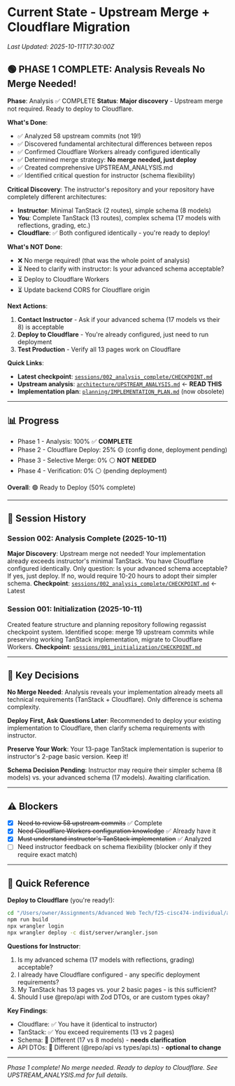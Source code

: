# Current State - Upstream Merge + Cloudflare Migration

*Last Updated: 2025-10-11T17:30:00Z*

## 🟢 PHASE 1 COMPLETE: Analysis Reveals No Merge Needed!

**Phase**: Analysis ✅ COMPLETE
**Status**: **Major discovery** - Upstream merge not required. Ready to deploy to Cloudflare.

**What's Done**:
- ✅ Analyzed 58 upstream commits (not 19!)
- ✅ Discovered fundamental architectural differences between repos
- ✅ Confirmed Cloudflare Workers already configured identically
- ✅ Determined merge strategy: **No merge needed, just deploy**
- ✅ Created comprehensive UPSTREAM_ANALYSIS.md
- ✅ Identified critical question for instructor (schema flexibility)

**Critical Discovery**:
The instructor's repository and your repository have completely different architectures:
- **Instructor**: Minimal TanStack (2 routes), simple schema (8 models)
- **You**: Complete TanStack (13 routes), complex schema (17 models with reflections, grading, etc.)
- **Cloudflare**: ✅ Both configured identically - you're ready to deploy!

**What's NOT Done**:
- ❌ No merge required! (that was the whole point of analysis)
- ⏳ Need to clarify with instructor: Is your advanced schema acceptable?
- ⏳ Deploy to Cloudflare Workers
- ⏳ Update backend CORS for Cloudflare origin

**Next Actions**:
1. **Contact Instructor** - Ask if your advanced schema (17 models vs their 8) is acceptable
2. **Deploy to Cloudflare** - You're already configured, just need to run deployment
3. **Test Production** - Verify all 13 pages work on Cloudflare

**Quick Links**:
- **Latest checkpoint**: [`sessions/002_analysis_complete/CHECKPOINT.md`](sessions/002_analysis_complete/CHECKPOINT.md)
- **Upstream analysis**: [`architecture/UPSTREAM_ANALYSIS.md`](architecture/UPSTREAM_ANALYSIS.md) ← **READ THIS**
- **Implementation plan**: [`planning/IMPLEMENTATION_PLAN.md`](planning/IMPLEMENTATION_PLAN.md) (now obsolete)

---

## 📊 Progress

- Phase 1 - Analysis: 100% ✅ **COMPLETE**
- Phase 2 - Cloudflare Deploy: 25% 🟡 (config done, deployment pending)
- Phase 3 - Selective Merge: 0% ⚪ **NOT NEEDED**
- Phase 4 - Verification: 0% ⚪ (pending deployment)

**Overall**: 🟢 Ready to Deploy (50% complete)

---

## 📝 Session History

### Session 002: Analysis Complete (2025-10-11)
**Major Discovery**: Upstream merge not needed! Your implementation already exceeds instructor's minimal TanStack. You have Cloudflare configured identically. Only question: Is your advanced schema acceptable? If yes, just deploy. If no, would require 10-20 hours to adopt their simpler schema.
**Checkpoint**: [`sessions/002_analysis_complete/CHECKPOINT.md`](sessions/002_analysis_complete/CHECKPOINT.md) ← Latest

### Session 001: Initialization (2025-10-11)
Created feature structure and planning repository following regassist checkpoint system. Identified scope: merge 19 upstream commits while preserving working TanStack implementation, migrate to Cloudflare Workers.
**Checkpoint**: [`sessions/001_initialization/CHECKPOINT.md`](sessions/001_initialization/CHECKPOINT.md)

---

## 🔑 Key Decisions

**No Merge Needed**: Analysis reveals your implementation already meets all technical requirements (TanStack + Cloudflare). Only difference is schema complexity.

**Deploy First, Ask Questions Later**: Recommended to deploy your existing implementation to Cloudflare, then clarify schema requirements with instructor.

**Preserve Your Work**: Your 13-page TanStack implementation is superior to instructor's 2-page basic version. Keep it!

**Schema Decision Pending**: Instructor may require their simpler schema (8 models) vs. your advanced schema (17 models). Awaiting clarification.

---

## ⚠️ Blockers

- [x] ~~Need to review 58 upstream commits~~ ✅ Complete
- [x] ~~Need Cloudflare Workers configuration knowledge~~ ✅ Already have it
- [x] ~~Must understand instructor's TanStack implementation~~ ✅ Analyzed
- [ ] Need instructor feedback on schema flexibility (blocker only if they require exact match)

---

## 🎯 Quick Reference

**Deploy to Cloudflare** (you're ready!):
```bash
cd "/Users/owner/Assignments/Advanced Web Tech/f25-cisc474-individual/apps/web-start"
npm run build
npx wrangler login
npx wrangler deploy -c dist/server/wrangler.json
```

**Questions for Instructor**:
1. Is my advanced schema (17 models with reflections, grading) acceptable?
2. I already have Cloudflare configured - any specific deployment requirements?
3. My TanStack has 13 pages vs. your 2 basic pages - is this sufficient?
4. Should I use @repo/api with Zod DTOs, or are custom types okay?

**Key Findings**:
- Cloudflare: ✅ You have it (identical to instructor)
- TanStack: ✅ You exceed requirements (13 vs 2 pages)
- Schema: 🤔 Different (17 vs 8 models) - **needs clarification**
- API DTOs: 🤔 Different (@repo/api vs types/api.ts) - **optional to change**

---

*Phase 1 complete! No merge needed. Ready to deploy to Cloudflare. See UPSTREAM_ANALYSIS.md for full details.*
